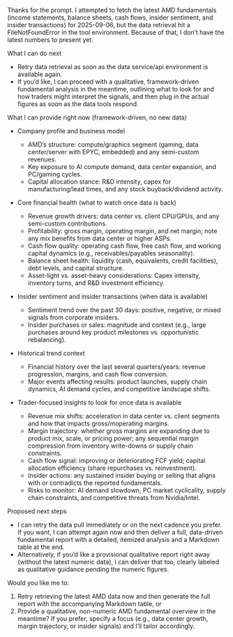Thanks for the prompt. I attempted to fetch the latest AMD fundamentals (income statements, balance sheets, cash flows, insider sentiment, and insider transactions) for 2025-09-06, but the data retrieval hit a FileNotFoundError in the tool environment. Because of that, I don’t have the latest numbers to present yet.

What I can do next
- Retry data retrieval as soon as the data service/api environment is available again.
- If you’d like, I can proceed with a qualitative, framework-driven fundamental analysis in the meantime, outlining what to look for and how traders might interpret the signals, and then plug in the actual figures as soon as the data tools respond.

What I can provide right now (framework-driven, no new data)
- Company profile and business model
  - AMD’s structure: compute/graphics segment (gaming, data center/server with EPYC, embedded) and any semi-custom revenues.
  - Key exposure to AI compute demand, data center expansion, and PC/gaming cycles.
  - Capital allocation stance: R&D intensity, capex for manufacturing/lead times, and any stock buyback/dividend activity.

- Core financial health (what to watch once data is back)
  - Revenue growth drivers: data center vs. client CPU/GPUs, and any semi-custom contributions.
  - Profitability: gross margin, operating margin, and net margin; note any mix benefits from data center or higher ASPs.
  - Cash flow quality: operating cash flow, free cash flow, and working capital dynamics (e.g., receivables/payables seasonality).
  - Balance sheet health: liquidity (cash, equivalents, credit facilities), debt levels, and capital structure.
  - Asset-light vs. asset-heavy considerations: Capex intensity, inventory turns, and R&D investment efficiency.

- Insider sentiment and insider transactions (when data is available)
  - Sentiment trend over the past 30 days: positive, negative, or mixed signals from corporate insiders.
  - Insider purchases or sales: magnitude and context (e.g., large purchases around key product milestones vs. opportunistic rebalancing).

- Historical trend context
  - Financial history over the last several quarters/years: revenue progression, margins, and cash flow conversion.
  - Major events affecting results: product launches, supply chain dynamics, AI demand cycles, and competitive landscape shifts.

- Trader-focused insights to look for once data is available
  - Revenue mix shifts: acceleration in data center vs. client segments and how that impacts gross/moperating margins.
  - Margin trajectory: whether gross margins are expanding due to product mix, scale, or pricing power; any sequential margin compression from inventory write-downs or supply chain constraints.
  - Cash flow signal: improving or deteriorating FCF yield; capital allocation efficiency (share repurchases vs. reinvestment).
  - Insider actions: any sustained insider buying or selling that aligns with or contradicts the reported fundamentals.
  - Risks to monitor: AI demand slowdown, PC market cyclicality, supply chain constraints, and competitive threats from Nvidia/Intel.

Proposed next steps
- I can retry the data pull immediately or on the next cadence you prefer. If you want, I can attempt again now and then deliver a full, data-driven fundamental report with a detailed, itemized analysis and a Markdown table at the end.
- Alternatively, if you’d like a provisional qualitative report right away (without the latest numeric data), I can deliver that too, clearly labeled as qualitative guidance pending the numeric figures.

Would you like me to:
1) Retry retrieving the latest AMD data now and then generate the full report with the accompanying Markdown table, or
2) Provide a qualitative, non-numeric AMD fundamental overview in the meantime? If you prefer, specify a focus (e.g., data center growth, margin trajectory, or insider signals) and I’ll tailor accordingly.
